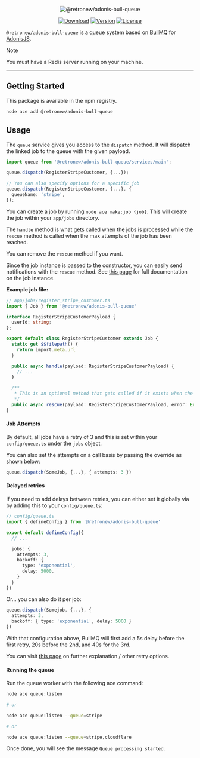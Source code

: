 <p align="center">
  <img src="https://github-production-user-asset-6210df.s3.amazonaws.com/2793951/249391043-4d65a757-b8cb-47de-b197-774df2cf0837.png" alt="@retronew/adonis-bull-queue">
</p>

<p align="center">
  <a href="https://www.npmjs.com/package/@retronew/adonis-bull-queue"><img src="https://img.shields.io/npm/dm/@retronew/adonis-bull-queue.svg?style=flat-square" alt="Download"></a>
  <a href="https://www.npmjs.com/package/@retronew/adonis-bull-queue"><img src="https://img.shields.io/npm/v/@retronew/adonis-bull-queue.svg?style=flat-square" alt="Version"></a>
  <a href="https://opensource.org/licenses/MIT"><img src="https://img.shields.io/npm/l/@retronew/adonis-bull-queue.svg?style=flat-square" alt="License"></a>
</p>

`@retronew/adonis-bull-queue` is a queue system based on [BullMQ](https://github.com/taskforcesh/bullmq)
for [AdonisJS](https://adonisjs.com/).

> [!NOTE]
> You must have a Redis server running on your machine.

---

## Getting Started

This package is available in the npm registry.

```bash
node ace add @retronew/adonis-bull-queue
```

## Usage

The `queue` service gives you access to the `dispatch` method.
It will dispatch the linked job to the queue with the given payload.

```ts
import queue from '@retronew/adonis-bull-queue/services/main';

queue.dispatch(RegisterStripeCustomer, {...});

// You can also specify options for a specific job
queue.dispatch(RegisterStripeCustomer, {...}, {
  queueName: 'stripe',
});
```

You can create a job by running `node ace make:job {job}`.
This will create the job within your `app/jobs` directory.

The `handle` method is what gets called when the jobs is processed while
the `rescue` method is called when the max attempts of the job has been reached.

You can remove the `rescue` method if you want.

Since the job instance is passed to the constructor, you can easily send notifications with the `rescue` method. See [this page](https://api.docs.bullmq.io/classes/Job.html) for full documentation on the job instance.

**Example job file:**

```ts
// app/jobs/register_stripe_customer.ts
import { Job } from '@retronew/adonis-bull-queue'

interface RegisterStripeCustomerPayload {
  userId: string;
};

export default class RegisterStripeCustomer extends Job {
  static get $$filepath() {
    return import.meta.url
  }

  public async handle(payload: RegisterStripeCustomerPayload) {
    // ...
  }

  /**
   * This is an optional method that gets called if it exists when the retries has exceeded and is marked failed.
   */
  public async rescue(payload: RegisterStripeCustomerPayload, error: Error) {}
}
```

#### Job Attempts

By default, all jobs have a retry of 3 and this is set within your `config/queue.ts` under the `jobs` object.

You can also set the attempts on a call basis by passing the override as shown below:

```ts
queue.dispatch(SomeJob, {...}, { attempts: 3 })
```

#### Delayed retries

If you need to add delays between retries, you can either set it globally via by adding this to your `config/queue.ts`:

```ts
// config/queue.ts
import { defineConfig } from '@retronew/adonis-bull-queue'

export default defineConfig({
  // ...

  jobs: {
    attempts: 3,
    backoff: {
      type: 'exponential',
      delay: 5000,
    }
  }
})
```

Or... you can also do it per job:

```ts
queue.dispatch(Somejob, {...}, {
  attempts: 3,
  backoff: { type: 'exponential', delay: 5000 }
})
```

With that configuration above, BullMQ will first add a 5s delay before the first retry, 20s before the 2nd, and 40s for the 3rd.

You can visit [this page](https://docs.bullmq.io/guide/retrying-failing-jobs) on further explanation / other retry options.

#### Running the queue

Run the queue worker with the following ace command:

```bash
node ace queue:listen

# or

node ace queue:listen --queue=stripe

# or

node ace queue:listen --queue=stripe,cloudflare
```

Once done, you will see the message `Queue processing started`.

